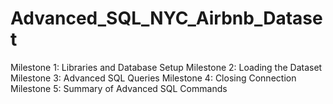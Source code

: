 # Advanced_SQL_NYC_Airbnb_Dataset
Milestone 1: Libraries and Database Setup Milestone 2: Loading the Dataset Milestone 3: Advanced SQL Queries Milestone 4: Closing Connection Milestone 5: Summary of Advanced SQL Commands
